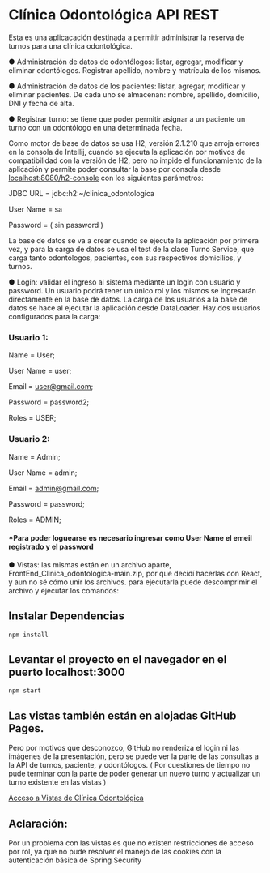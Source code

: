 #  Clínica Odontológica API REST

Esta es una aplicacación destinada a permitir administrar la reserva de turnos para una
clínica odontológica.

● Administración de datos de odontólogos: listar, agregar, modificar y eliminar
odontólogos. Registrar apellido, nombre y matrícula de los mismos.

● Administración de datos de los pacientes: listar, agregar, modificar y eliminar
pacientes. De cada uno se almacenan: nombre, apellido, domicilio, DNI y fecha de
alta.

● Registrar turno: se tiene que poder permitir asignar a un paciente un turno con
un odontólogo en una determinada fecha.

Como motor de base de datos se usa H2, versión 2.1.210 que arroja errores en la consola de Intellij, cuando se ejecuta la aplicación por motivos de compatibilidad con la versión de H2, pero no impide el funcionamiento de la aplicación y permite poder consultar la base por consola desde [localhost:8080/h2-console](http://localhost:8080/h2-console)  con los siguientes parámetros:

JDBC URL = jdbc:h2:~/clinica_odontologica

User Name = sa

Password = ( sin password )

La base de datos se va a crear cuando se ejecute la aplicación por primera vez, y para la carga de datos se usa el test de la clase Turno Service, que carga tanto odontólogos, pacientes, con sus respectivos domicilios, y turnos.

● Login: validar el ingreso al sistema mediante un login con usuario y password. Un usuario podrá tener un único rol y los mismos se
ingresarán directamente en la base de datos.
La carga de los usuarios a la base de datos se hace al ejecutar la aplicación desde DataLoader.
Hay dos usuarios configurados para la carga:

### Usuario 1:

Name = User;

User Name = user;

Email = user@gmail.com;

Password = password2;

Roles = USER;

###  Usuario 2:

Name = Admin;

User Name = admin;

Email = admin@gmail.com;

Password = password;

Roles = ADMIN;

####  *Para poder loguearse es necesario ingresar como User Name el emeil registrado y el password

● Vistas: las mismas están en un archivo aparte, FrontEnd_Clinica_odontologica-main.zip, por que decidí hacerlas con React, y aun no sé cómo unir los archivos.
para ejecutarla puede descomprimir el archivo y ejecutar los comandos:

##  Instalar Dependencias

    npm install

##  Levantar el proyecto en el navegador en el puerto localhost:3000

    npm start

##  Las vistas también están en alojadas GitHub Pages.
Pero por motivos que desconozco, GitHub no renderiza el login ni las imágenes de la presentación, pero se puede ver la parte de las consultas a la API de turnos, paciente, y odontólogos. ( Por cuestiones de tiempo no pude terminar con la parte de poder generar un nuevo turno y actualizar un turno existente en las vistas )

[Acceso a Vistas de Clínica Odontológica](https://laura-2950.github.io/FrontEnd_Clinica_odontologica/)

##  Aclaración: 
Por un problema con las vistas es que no existen restricciones de acceso por rol, ya que no pude resolver el manejo de las cookies con la autenticación básica de Spring Security



